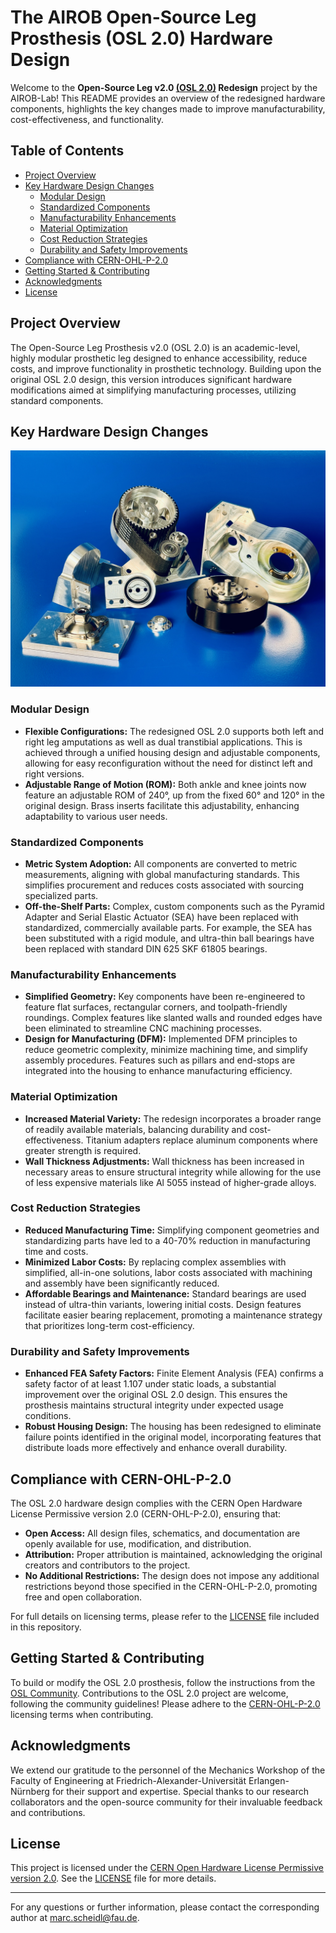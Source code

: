 # The AIROB Open-Source Leg Prosthesis (OSL 2.0) Hardware Design
Welcome to the **Open-Source Leg v2.0 [(OSL 2.0)](https://www.opensourceleg.org/) Redesign** project by the AIROB-Lab! This README provides an overview of the redesigned hardware components, highlights the key changes made to improve manufacturability, cost-effectiveness, and functionality.

## Table of Contents

- [Project Overview](#project-overview)
- [Key Hardware Design Changes](#key-hardware-design-changes)
  - [Modular Design](#modular-design)
  - [Standardized Components](#standardized-components)
  - [Manufacturability Enhancements](#manufacturability-enhancements)
  - [Material Optimization](#material-optimization)
  - [Cost Reduction Strategies](#cost-reduction-strategies)
  - [Durability and Safety Improvements](#durability-and-safety-improvements)
- [Compliance with CERN-OHL-P-2.0](#compliance-with-cern-ohl-p-20)
- [Getting Started & Contributing](#getting-started--contributing)
- [Acknowledgments](#acknowledgments)
- [License](#license)

## Project Overview

The Open-Source Leg Prosthesis v2.0 (OSL 2.0) is an academic-level, highly modular prosthetic leg designed to enhance accessibility, reduce costs, and improve functionality in prosthetic technology. Building upon the original OSL 2.0 design, this version introduces significant hardware modifications aimed at simplifying manufacturing processes, utilizing standard components.

## Key Hardware Design Changes

![Parts](./images/IMG_1062.jpg)

### Modular Design

- **Flexible Configurations:** The redesigned OSL 2.0 supports both left and right leg amputations as well as dual transtibial applications. This is achieved through a unified housing design and adjustable components, allowing for easy reconfiguration without the need for distinct left and right versions.
- **Adjustable Range of Motion (ROM):** Both ankle and knee joints now feature an adjustable ROM of 240°, up from the fixed 60° and 120° in the original design. Brass inserts facilitate this adjustability, enhancing adaptability to various user needs.

### Standardized Components

- **Metric System Adoption:** All components are converted to metric measurements, aligning with global manufacturing standards. This simplifies procurement and reduces costs associated with sourcing specialized parts.
- **Off-the-Shelf Parts:** Complex, custom components such as the Pyramid Adapter and Serial Elastic Actuator (SEA) have been replaced with standardized, commercially available parts. For example, the SEA has been substituted with a rigid module, and ultra-thin ball bearings have been replaced with standard DIN 625 SKF 61805 bearings.

### Manufacturability Enhancements

- **Simplified Geometry:** Key components have been re-engineered to feature flat surfaces, rectangular corners, and toolpath-friendly roundings. Complex features like slanted walls and rounded edges have been eliminated to streamline CNC machining processes.
- **Design for Manufacturing (DFM):** Implemented DFM principles to reduce geometric complexity, minimize machining time, and simplify assembly procedures. Features such as pillars and end-stops are integrated into the housing to enhance manufacturing efficiency.


### Material Optimization

- **Increased Material Variety:** The redesign incorporates a broader range of readily available materials, balancing durability and cost-effectiveness. Titanium adapters replace aluminum components where greater strength is required.
- **Wall Thickness Adjustments:** Wall thickness has been increased in necessary areas to ensure structural integrity while allowing for the use of less expensive materials like Al 5055 instead of higher-grade alloys.

### Cost Reduction Strategies

- **Reduced Manufacturing Time:** Simplifying component geometries and standardizing parts have led to a 40-70% reduction in manufacturing time and costs.
- **Minimized Labor Costs:** By replacing complex assemblies with simplified, all-in-one solutions, labor costs associated with machining and assembly have been significantly reduced.
- **Affordable Bearings and Maintenance:** Standard bearings are used instead of ultra-thin variants, lowering initial costs. Design features facilitate easier bearing replacement, promoting a maintenance strategy that prioritizes long-term cost-efficiency.

### Durability and Safety Improvements

- **Enhanced FEA Safety Factors:** Finite Element Analysis (FEA) confirms a safety factor of at least 1.107 under static loads, a substantial improvement over the original OSL 2.0 design. This ensures the prosthesis maintains structural integrity under expected usage conditions.
- **Robust Housing Design:** The housing has been redesigned to eliminate failure points identified in the original model, incorporating features that distribute loads more effectively and enhance overall durability.

## Compliance with CERN-OHL-P-2.0

The OSL 2.0 hardware design complies with the CERN Open Hardware License Permissive version 2.0 (CERN-OHL-P-2.0), ensuring that:

- **Open Access:** All design files, schematics, and documentation are openly available for use, modification, and distribution.
- **Attribution:** Proper attribution is maintained, acknowledging the original creators and contributors to the project.
- **No Additional Restrictions:** The design does not impose any additional restrictions beyond those specified in the CERN-OHL-P-2.0, promoting free and open collaboration.

For full details on licensing terms, please refer to the [LICENSE](LICENSE) file included in this repository.

## Getting Started & Contributing

To build or modify the OSL 2.0 prosthesis, follow the instructions from the [OSL Community](https://www.opensourceleg.org/).
Contributions to the OSL 2.0 project are welcome, following the community guidelines!
Please adhere to the [CERN-OHL-P-2.0](https://www.ohwr.org/project/cernohl) licensing terms when contributing.

## Acknowledgments

We extend our gratitude to the personnel of the Mechanics Workshop of the Faculty of Engineering at Friedrich-Alexander-Universität Erlangen-Nürnberg for their support and expertise. Special thanks to our research collaborators and the open-source community for their invaluable feedback and contributions.

## License

This project is licensed under the [CERN Open Hardware License Permissive version 2.0](https://www.ohwr.org/project/cernohl). See the [LICENSE](LICENSE) file for more details.

---

For any questions or further information, please contact the corresponding author at [marc.scheidl@fau.de](mailto:marc.scheidl@fau.de).
